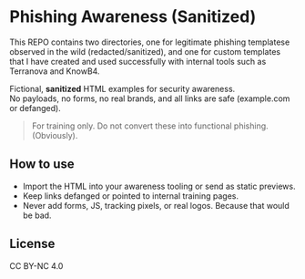 # Phishing Awareness (Sanitized)

This REPO contains two directories, one for legitimate phishing templatese observed in the wild (redacted/sanitized), 
and one for custom templates that I have created and used successfully with internal tools such as Terranova and KnowB4.

Fictional, **sanitized** HTML examples for security awareness.  
No payloads, no forms, no real brands, and all links are safe (example.com or defanged).

> For training only. Do not convert these into functional phishing. (Obviously).

## How to use
- Import the HTML into your awareness tooling or send as static previews.
- Keep links defanged or pointed to internal training pages.
- Never add forms, JS, tracking pixels, or real logos. Because that would be bad.

## License
CC BY-NC 4.0
